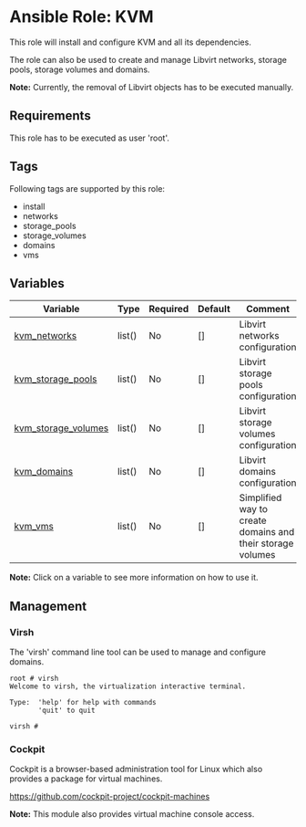 # Ansible Role: KVM

This role will install and configure KVM and all its dependencies.

The role can also be used to create and manage Libvirt networks, storage pools, storage volumes and domains.

**Note:** Currently, the removal of Libvirt objects has to be executed manually.

## Requirements

This role has to be executed as user 'root'.

## Tags

Following tags are supported by this role:

  * install
  * networks
  * storage_pools
  * storage_volumes
  * domains
  * vms

## Variables

| Variable                                        | Type   | Required | Default | Comment                                                    |
|-------------------------------------------------|--------|----------|---------|------------------------------------------------------------|
| [kvm_networks](examples/networks)               | list() | No       | []      | Libvirt networks configuration                             |
| [kvm_storage_pools](examples/storage/pools)     | list() | No       | []      | Libvirt storage pools configuration                        |
| [kvm_storage_volumes](examples/storage/volumes) | list() | No       | []      | Libvirt storage volumes configuration                      |
| [kvm_domains](examples/domains)                 | list() | No       | []      | Libvirt domains configuration                              |
| [kvm_vms](examples/vms)                         | list() | No       | []      | Simplified way to create domains and their storage volumes |

**Note:** Click on a variable to see more information on how to use it.

## Management

### Virsh

The 'virsh' command line tool can be used to manage and configure domains.

```shell
root # virsh
Welcome to virsh, the virtualization interactive terminal.

Type:  'help' for help with commands
       'quit' to quit

virsh # 
```

### Cockpit

Cockpit is a browser-based administration tool for Linux which also provides a package for virtual machines.

https://github.com/cockpit-project/cockpit-machines

**Note:** This module also provides virtual machine console access.
